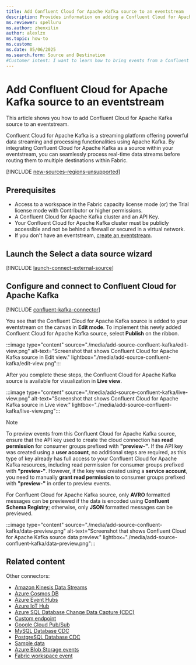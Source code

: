 ```yaml
---
title: Add Confluent Cloud for Apache Kafka source to an eventstream
description: Provides information on adding a Confluent Cloud for Apache Kafka source to an eventstream in Microsoft Fabric along with limitations.
ms.reviewer: spelluru
ms.author: zhenxilin
author: alexlzx
ms.topic: how-to
ms.custom:
ms.date: 05/06/2025
ms.search.form: Source and Destination
#Customer intent: I want to learn how to bring events from a Confluent Cloud for Apache Kafka source into Microsoft Fabric.
---
```


# Add Confluent Cloud for Apache Kafka source to an eventstream
This article shows you how to add Confluent Cloud for Apache Kafka source to an eventstream. 

Confluent Cloud for Apache Kafka is a streaming platform offering powerful data streaming and processing functionalities using Apache Kafka. By integrating Confluent Cloud for Apache Kafka as a source within your eventstream, you can seamlessly process real-time data streams before routing them to multiple destinations within Fabric. 



[!INCLUDE [new-sources-regions-unsupported](./includes/new-sources-regions-unsupported.md)]

## Prerequisites 

- Access to a workspace in the Fabric capacity license mode (or) the Trial license mode with Contributor or higher permissions. 
- A Confluent Cloud for Apache Kafka cluster and an API Key. 
- Your Confluent Cloud for Apache Kafka cluster must be publicly accessible and not be behind a firewall or secured in a virtual network.
- If you don't have an eventstream, [create an eventstream](create-manage-an-eventstream.md). 


## Launch the Select a data source wizard
[!INCLUDE [launch-connect-external-source](./includes/launch-connect-external-source.md)]

## Configure and connect to Confluent Cloud for Apache Kafka

[!INCLUDE [confluent-kafka-connector](./includes/confluent-kafka-source-connector.md)]

You see that the Confluent Cloud for Apache Kafka source is added to your eventstream on the canvas in **Edit mode**. To implement this newly added Confluent Cloud for Apache Kafka source, select **Publish** on the ribbon. 

:::image type="content" source="./media/add-source-confluent-kafka/edit-view.png" alt-text="Screenshot that shows Confluent Cloud for Apache Kafka source in Edit view." lightbox="./media/add-source-confluent-kafka/edit-view.png":::

After you complete these steps, the Confluent Cloud for Apache Kafka source is available for visualization in **Live view**.

:::image type="content" source="./media/add-source-confluent-kafka/live-view.png" alt-text="Screenshot that shows Confluent Cloud for Apache Kafka source in Live view." lightbox="./media/add-source-confluent-kafka/live-view.png":::

> [!NOTE]
> To preview events from this Confluent Cloud for Apache Kafka source, ensure that the API key used to create the cloud connection has **read permission** for consumer groups prefixed with **"preview-"**. If the API key was created using a **user account**, no additional steps are required, as this type of key already has full access to your Confluent Cloud for Apache Kafka resources, including read permission for consumer groups prefixed with **"preview-"**. However, if the key was created using a **service account**, you need to manually **grant read permission** to consumer groups prefixed with **"preview-"** in order to preview events.
>
> For Confluent Cloud for Apache Kafka source, only **AVRO** formatted messages can be previewed if the data is encoded using **Confluent Schema Registry**; otherwise, only **JSON** formatted messages can be previewed.

:::image type="content" source="./media/add-source-confluent-kafka/data-preview.png" alt-text="Screenshot that shows Confluent Cloud for Apache Kafka source data preview." lightbox="./media/add-source-confluent-kafka/data-preview.png":::

## Related content

Other connectors:

- [Amazon Kinesis Data Streams](add-source-amazon-kinesis-data-streams.md)
- [Azure Cosmos DB](add-source-azure-cosmos-db-change-data-capture.md)
- [Azure Event Hubs](add-source-azure-event-hubs.md)
- [Azure IoT Hub](add-source-azure-iot-hub.md)
- [Azure SQL Database Change Data Capture (CDC)](add-source-azure-sql-database-change-data-capture.md)
- [Custom endpoint](add-source-custom-app.md)
- [Google Cloud Pub/Sub](add-source-google-cloud-pub-sub.md) 
- [MySQL Database CDC](add-source-mysql-database-change-data-capture.md)
- [PostgreSQL Database CDC](add-source-postgresql-database-change-data-capture.md)
- [Sample data](add-source-sample-data.md)
- [Azure Blob Storage events](add-source-azure-blob-storage.md)
- [Fabric workspace event](add-source-fabric-workspace.md)
